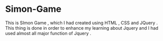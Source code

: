 # Simon-Game
This is SImon Game , which I had created using HTML , CSS and JQuery . This thing is done in order to enhance my  learning about Jquery and I had used almost all major function of Jquery .
